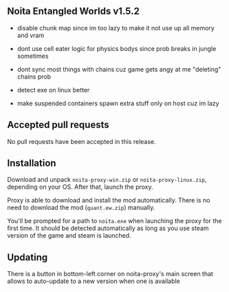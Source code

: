 ## Noita Entangled Worlds v1.5.2

- disable chunk map since im too lazy to make it not use up all memory and vram

- dont use cell eater logic for physics bodys since prob breaks in jungle sometimes

- dont sync most things with chains cuz game gets angy at me "deleting" chains prob

- detect exe on linux better

- make suspended containers spawn extra stuff only on host cuz im lazy

## Accepted pull requests


No pull requests have been accepted in this release.

## Installation


Download and unpack `noita-proxy-win.zip` or `noita-proxy-linux.zip`, depending on your OS. After that, launch the proxy.


Proxy is able to download and install the mod automatically. There is no need to download the mod (`quant.ew.zip`) manually.


You'll be prompted for a path to `noita.exe` when launching the proxy for the first time.
It should be detected automatically as long as you use steam version of the game and steam is launched.
        

## Updating


There is a button in bottom-left corner on noita-proxy's main screen that allows to auto-update to a new version when one is available

